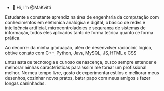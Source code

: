 - 👋 Hi, I’m @MaKvitti

Estudante e constante aprendiz na área de engenharia da computação com conhecimentos em eletrônica analógica e digital, o básico de redes e inteligência artificial, microcontroladores e segurança de sistemas de informação, todos eles aplicados tanto de forma teórica quanto de forma prática.

 Ao decorrer da minha graduação, além de desenvolver raciocínio lógico, obtive contato com C++, Python, Java, MySQL, JS, HTML e CSS.

 Entusiasta de tecnologia e curioso de nascença, busco sempre entender e melhorar minhas características para assim me tornar um profissional melhor. No meu tempo livre, gosto de experimentar estilos e melhorar meus desenhos, cozinhar novos pratos, bater papo com meus amigos e fazer longas caminhadas.
